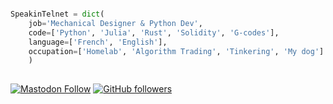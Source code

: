 ```python

SpeakinTelnet = dict(
    job='Mechanical Designer & Python Dev',
    code=['Python', 'Julia', 'Rust', 'Solidity', 'G-codes'],
    language=['French', 'English'],
    occupation=['Homelab', 'Algorithm Trading', 'Tinkering', 'My dog']
    )
  
```

[![Mastodon Follow](https://img.shields.io/mastodon/follow/109967037358767171?domain=https%3A%2F%2Ftechhub.social&style=social)](https://techhub.social/@SpeakinTelnet)
[![GitHub followers](https://img.shields.io/github/followers/SpeakinTelnet?label=Follow&style=social)](https://github.com/SpeakinTelnet)
